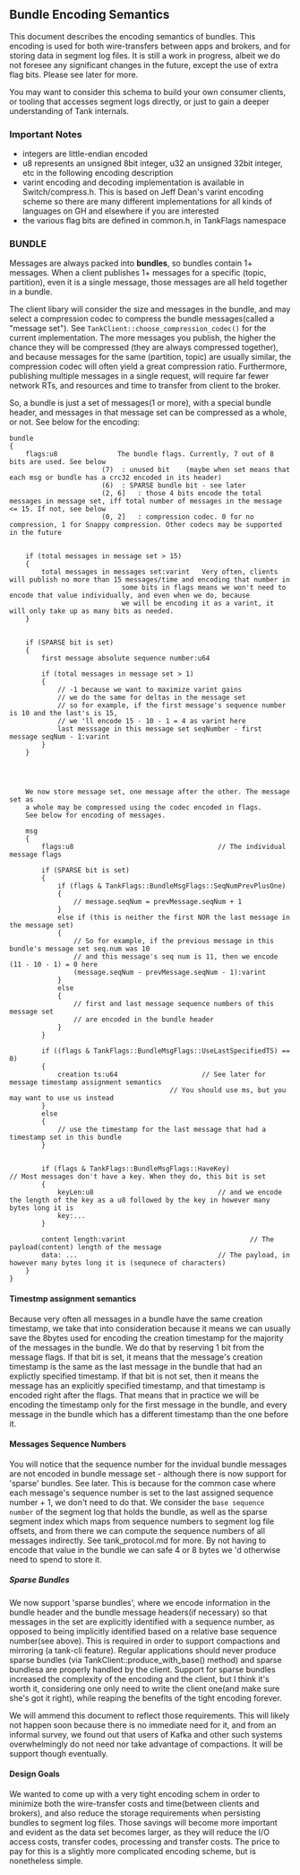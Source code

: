## Bundle Encoding Semantics
This document describes the encoding semantics of bundles. 
This encoding is used for both wire-transfers between apps and brokers, and for storing data in segment log files.
It is still a work in progress, albeit we do not foresee any significant changes in the future, except the use of
extra flag bits. Please see later for more.

You may want to consider this schema to build your own consumer clients, or tooling that accesses segment logs directly, or
just to gain a deeper understanding of Tank internals.


### Important Notes
- integers are little-endian encoded
- u8 represents an unsigned 8bit integer, u32 an unsigned 32bit integer, etc in the following encoding description
- varint encoding and decoding implementation is available in Switch/compress.h. This is based on Jeff Dean's varint encoding scheme
	so there are many different implementations for all kinds of languages on GH and elsewhere if you are interested
- the various flag bits are defined in common.h, in TankFlags namespace




### BUNDLE
Messages are always packed into **bundles**, so bundles contain 1+ messages. 
When a client publishes 1+ messages for a specific (topic, partition), even it is a single message, those messages are
all held together in a bundle. 

The client libary will consider the size and messages in the bundle, and may select a compression
codec to compress the bundle messages(called a "message set").  See `TankClient::choose_compression_codec()` for the current implementation.
The more messages you publish, the higher the chance they will 
be compressed (they are always compressed together), and because messages for the same (partition, topic) are usually similar, the compression
codec will often yield a great compression ratio. Furthermore, publishing multiple messages in a single request, will require far fewer network RTs, 
and resources and time to transfer from client to the broker. 

So, a bundle is just a set of messages(1 or more), with a special bundle header, and messages in that message set can be compressed as a whole, or not.
See below for the encoding:


```
bundle
{
	flags:u8		       The bundle flags. Currently, 7 out of 8 bits are used. See below
				       (7) 	: unused bit	(maybe when set means that each msg or bundle has a crc32 encoded in its header)
				       (6) 	: SPARSE bundle bit - see later
				       (2, 6] 	: those 4 bits encode the total messages in message set, iff total number of messages in the message <= 15. If not, see below
				       (0, 2] 	: compression codec. 0 for no compression, 1 for Snappy compression. Other codecs may be supported in the future


	if (total messages in message set > 15)
	{
		total messages in messages set:varint 	Very often, clients will publish no more than 15 messages/time and encoding that number in
							some bits in flags means we won't need to encode that value individually, and even when we do, because
							we will be encoding it as a varint, it will only take up as many bits as needed.
	}


	if (SPARSE bit is set)
	{
		first message absolute sequence number:u64

		if (total messages in message set > 1)
		{
			// -1 because we want to maximize varint gains
			// we do the same for deltas in the message set
			// so for example, if the first message's sequence number is 10 and the last's is 15, 
			// we 'll encode 15 - 10 - 1 = 4 as varint here
			last messsage in this message set seqNumber - first message seqNum - 1:varint
		}
	}




	We now store message set, one message after the other. The message set as
	a whole may be compressed using the codec encoded in flags.
	See below for encoding of messages. 
	
	msg
	{
		flags:u8 									// The individual message flags

		if (SPARSE bit is set)
		{
			if (flags & TankFlags::BundleMsgFlags::SeqNumPrevPlusOne)
			{
				// message.seqNum = prevMessage.seqNum + 1
			}
			else if (this is neither the first NOR the last message in the message set)
			{
				// So for example, if the previous message in this bundle's message set seq.num was 10
				// and this message's seq num is 11, then we encode (11 - 10 - 1) = 0 here
				(message.seqNum - prevMessage.seqNum - 1):varint
			}
			else
			{
				// first and last message sequence numbers of this message set
				// are encoded in the bundle header
			}
		}

		if ((flags & TankFlags::BundleMsgFlags::UseLastSpecifiedTS) == 0)
		{
			creation ts:u64 					// See later for message timestamp assignment semantics
										// You should use ms, but you may want to use us instead
		}
		else
		{
			// use the timestamp for the last message that had a timestamp set in this bundle
		}


		if (flags & TankFlags::BundleMsgFlags::HaveKey) 				// Most messages don't have a key. When they do, this bit is set
		{
			keyLen:u8 								// and we encode the length of the key as a u8 followed by the key in however many bytes long it is
			key:...
		}

		content length:varint 								// The payload(content) length of the message
		data: ... 									// The payload, in however many bytes long it is (sequnece of characters)
	}
}
```


#### Timestmp assignment semantics
Because very often all messages in a bundle have the same creation timestamp, we take that into consideration because it means we can usually save the 8bytes used for
encoding the creation timestamp for the majority of the messages in the bundle. 
We do that by reserving 1 bit from the message flags. If that bit is set, it means
that the message's creation timestamp is the same as the last message in the bundle that had an explictly specified timestamp. If that bit is not set, then
it means the message has an explicitly specified timestamp, and that timestamp is encoded right after the flags. 
That means that in practice we will be encoding the timestamp only for the first message in the bundle, and every message in the bundle which has a different timestamp than the one before it.

#### Messages Sequence Numbers
You will notice that the sequence number for the invidual bundle messages are not encoded in bundle message set - although there is now support for 'sparse' bundles. See later.
This is because for the common case where each message's sequence number is set to the last assigned sequence number + 1, we don't need to do that.
We consider the `base sequence number` of the segment log that holds the bundle, as well as the sparse segment index which maps from sequence numbers to segment log file offsets, and from
there we can compute the sequence numbers of all messages indirectly. See tank_protocol.md for more.
By not having to encode that value in the bundle we can safe 4 or 8 bytes we 'd otherwise need to spend to store it.

##### Sparse Bundles
We now support 'sparse bundles', where we encode information in the bundle header and the bundle message headers(if necessary) so that messages in the set are explicitly identified
with a sequence number, as opposed to being implicitly identified based on a relative base sequence number(see above).
This is required in order to support compactions and mirroring (a tank-cli feature). Regular applications should never produce sparse bundles (via TankClient::produce_with_base() method)
and sparse bundlesa are properly handled by the client.
Support for sparse bundles increased the complexity of the encoding and the client, but I think it's worth it, considering one only need to write the client one(and make sure
she's got it right), while reaping the benefits of the tight encoding forever.



We will ammend this document to reflect those requirements. This will likely not happen soon because there is no immediate need for it, and
from an informal survey, we found out that users of Kafka and other such systems overwhelmingly do not need nor take advantage of compactions. It will be support though eventually.


#### Design Goals
We wanted to come up with a very tight encoding schem in order to minimize both the wire-transfer costs and time(between clients and brokers), and also reduce the storage requirements when persisting bundles to
segment log files. Those savings will become more important and evident as the data set becomes larger, as they will reduce the I/O access costs, transfer codes, processing and transfer costs.
The price to pay for this is a slightly more complicated encoding scheme, but is nonetheless simple.
